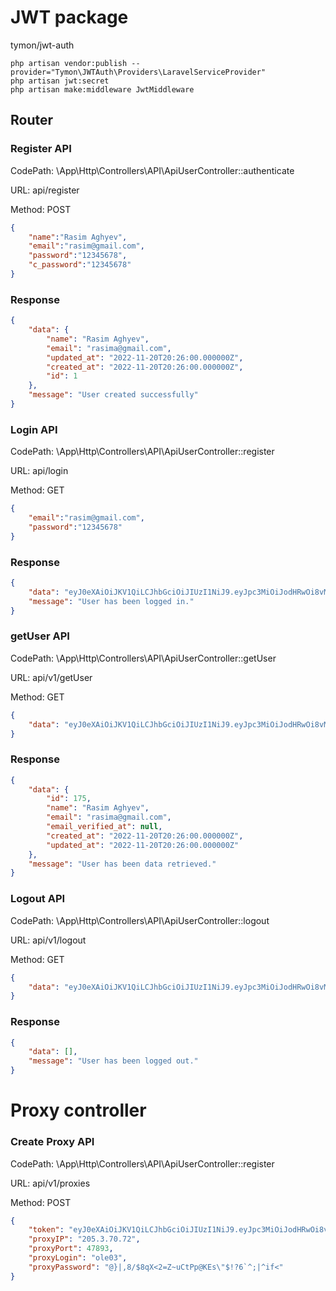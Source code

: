 # JWT package

tymon/jwt-auth

```shell
php artisan vendor:publish --provider="Tymon\JWTAuth\Providers\LaravelServiceProvider"
php artisan jwt:secret
php artisan make:middleware JwtMiddleware
```
## Router

### Register API

CodePath: \App\Http\Controllers\API\ApiUserController::authenticate

URL: api/register

Method: POST
```json
{
    "name":"Rasim Aghyev",
    "email":"rasim@gmail.com",
    "password":"12345678",
    "c_password":"12345678"
}
```

### Response

```json
{
    "data": {
        "name": "Rasim Aghyev",
        "email": "rasima@gmail.com",
        "updated_at": "2022-11-20T20:26:00.000000Z",
        "created_at": "2022-11-20T20:26:00.000000Z",
        "id": 1
    },
    "message": "User created successfully"
}
```

### Login API

CodePath: \App\Http\Controllers\API\ApiUserController::register

URL: api/login

Method: GET
```json
{
    "email":"rasim@gmail.com",
    "password":"12345678"
}
```

### Response

```json
{
    "data": "eyJ0eXAiOiJKV1QiLCJhbGciOiJIUzI1NiJ9.eyJpc3MiOiJodHRwOi8vMTI3LjAuMC4xOjgwMDAvYXBpL2xvZ2luIiwiaWF0IjoxNjY4OTc2MDIxLCJleHAiOjE2Njg5Nzk2MjEsIm5iZiI6MTY2ODk3NjAyMSwianRpIjoiek5EdXdPdkxIdVgzVUluTiIsInN1YiI6IjE3NSIsInBydiI6IjIzYmQ1Yzg5NDlmNjAwYWRiMzllNzAxYzQwMDg3MmRiN2E1OTc2ZjcifQ.IvtMGEBbNpLYen2cQTFvvs5yNEH5cI9grHQXyFmiIio",
    "message": "User has been logged in."
}
```
### getUser API

CodePath: \App\Http\Controllers\API\ApiUserController::getUser

URL: api/v1/getUser

Method: GET
```json
{
    "data": "eyJ0eXAiOiJKV1QiLCJhbGciOiJIUzI1NiJ9.eyJpc3MiOiJodHRwOi8vMTI3LjAuMC4xOjgwMDAvYXBpL2xvZ2luIiwiaWF0IjoxNjY4OTc2MDIxLCJleHAiOjE2Njg5Nzk2MjEsIm5iZiI6MTY2ODk3NjAyMSwianRpIjoiek5EdXdPdkxIdVgzVUluTiIsInN1YiI6IjE3NSIsInBydiI6IjIzYmQ1Yzg5NDlmNjAwYWRiMzllNzAxYzQwMDg3MmRiN2E1OTc2ZjcifQ.IvtMGEBbNpLYen2cQTFvvs5yNEH5cI9grHQXyFmiIio",
}
```

### Response

```json
{
    "data": {
        "id": 175,
        "name": "Rasim Aghyev",
        "email": "rasima@gmail.com",
        "email_verified_at": null,
        "created_at": "2022-11-20T20:26:00.000000Z",
        "updated_at": "2022-11-20T20:26:00.000000Z"
    },
    "message": "User has been data retrieved."
}
```

### Logout API

CodePath: \App\Http\Controllers\API\ApiUserController::logout

URL: api/v1/logout

Method: GET
```json
{
    "data": "eyJ0eXAiOiJKV1QiLCJhbGciOiJIUzI1NiJ9.eyJpc3MiOiJodHRwOi8vMTI3LjAuMC4xOjgwMDAvYXBpL2xvZ2luIiwiaWF0IjoxNjY4OTc2MDIxLCJleHAiOjE2Njg5Nzk2MjEsIm5iZiI6MTY2ODk3NjAyMSwianRpIjoiek5EdXdPdkxIdVgzVUluTiIsInN1YiI6IjE3NSIsInBydiI6IjIzYmQ1Yzg5NDlmNjAwYWRiMzllNzAxYzQwMDg3MmRiN2E1OTc2ZjcifQ.IvtMGEBbNpLYen2cQTFvvs5yNEH5cI9grHQXyFmiIio",
}
```

### Response

```json
{
    "data": [],
    "message": "User has been logged out."
}
```

# Proxy controller

### Create Proxy API

CodePath: \App\Http\Controllers\API\ApiUserController::register

URL: api/v1/proxies

Method: POST
```json
{
    "token": "eyJ0eXAiOiJKV1QiLCJhbGciOiJIUzI1NiJ9.eyJpc3MiOiJodHRwOi8vMTI3LjAuMC4xOjgwMDAvYXBpL2xvZ2luIiwiaWF0IjoxNjY4OTc2MDIxLCJleHAiOjE2Njg5Nzk2MjEsIm5iZiI6MTY2ODk3NjAyMSwianRpIjoiek5EdXdPdkxIdVgzVUluTiIsInN1YiI6IjE3NSIsInBydiI6IjIzYmQ1Yzg5NDlmNjAwYWRiMzllNzAxYzQwMDg3MmRiN2E1OTc2ZjcifQ.IvtMGEBbNpLYen2cQTFvvs5yNEH5cI9grHQXyFmiIio",
    "proxyIP": "205.3.70.72",
    "proxyPort": 47893,
    "proxyLogin": "ole03",
    "proxyPassword": "@}|,8/$8qX<2=Z~uCtPp@KEs\"$!?6`^;|^if<"
}
```

